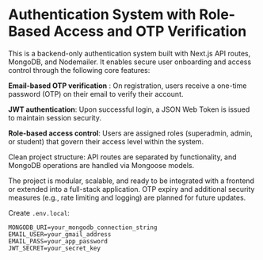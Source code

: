 # Authentication System with Role-Based Access and OTP Verification  
This is a backend-only authentication system built with Next.js API routes, MongoDB, and Nodemailer. It enables secure user onboarding and access control through the following core features:

**Email-based OTP verification** : On registration, users receive a one-time password (OTP) on their email to verify their account.

**JWT authentication**: Upon successful login, a JSON Web Token is issued to maintain session security.

**Role-based access control**: Users are assigned roles (superadmin, admin, or student) that govern their access level within the system.

Clean project structure: API routes are separated by functionality, and MongoDB operations are handled via Mongoose models.

The project is modular, scalable, and ready to be integrated with a frontend or extended into a full-stack application. OTP expiry and additional security measures (e.g., rate limiting and logging) are planned for future updates.

Create `.env.local`:

```env
MONGODB_URI=your_mongodb_connection_string
EMAIL_USER=your_gmail_address
EMAIL_PASS=your_app_password
JWT_SECRET=your_secret_key
```
